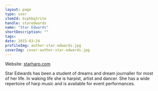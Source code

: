 ```yaml
---
layout: page
type: user
itemId: bcphbq3rste
handle: staredwards
name: "Star Edwards"
shortDescription: ""
tags:
date: 2015-03-24
profileImg: author-star-edwards.jpg
coverImg: cover-author-star-edwards.jpg
---
```


Website: <a href="http://www.starharp.com/" target="_blank">starharp.com</a>

Star Edwards has been a student of dreams and dream journaller for most of her life. In waking life she is harpist, artist and dancer. She has a wide repertoire of harp music and is available for event performances.  
